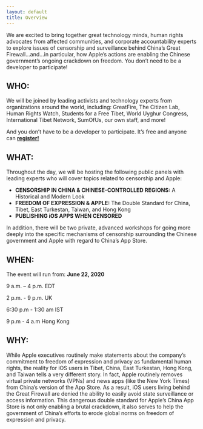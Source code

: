 ```yaml
---
layout: default
title: Overview
---
```


<p>
	We are excited to bring together great technology minds, human rights advocates from affected communities, and corporate accountability experts to explore issues of censorship and surveillance behind China’s Great Firewall...and...in particular, how Apple’s actions are enabling the Chinese government’s ongoing crackdown on freedom. You don’t need to be a developer to participate! 

</p>
<h2>WHO:</h2>
<p>
	We will be joined by leading activists and technology experts from organizations around the world, including: GreatFire, The Citizen Lab, Human Rights Watch, Students for a Free Tibet, World Uyghur Congress, International Tibet Network, SumOfUs, our own staff, and more! 

And you don’t have to be a developer to participate. It’s free and anyone can <a href="register"><b>register!</b></a>

</p>

<h2>WHAT:</h2>
<p>
	Throughout the day, we will be hosting the following public panels with leading experts who will cover topics related to censorship and Apple:
</p>
<ul>
	<li><b>CENSORSHIP IN CHINA & CHINESE-CONTROLLED REGIONS:</b> A Historical and Modern Look</li>
	<li><b>FREEDOM OF EXPRESSION & APPLE:</b>  The Double Standard for China, Tibet, East Turkestan, Taiwan, and Hong Kong </li>
	<li><b>PUBLISHING iOS APPS WHEN CENSORED</b> </li>
</ul>
<p>
	 In addition, there will be two private, advanced workshops for going more deeply into the specific mechanisms of censorship surrounding the Chinese government and Apple with regard to China’s App Store.
</p>
<h2>WHEN:</h2>
<p>
	The event will run from: <b>June 22, 2020</b>
</p>
<!--<p> 8 a.m. – 3 p.m. PDT / 11 a.m. – 6 p.m. EDT / 4 p.m. - 11p.m. UK / 11 p.m - 6 a.m Hong Kong / 8:30 p.m - 3:30 am IST</p> -->
<p> 9 a.m. – 4 p.m. EDT</p>
<p> 2 p.m. - 9 p.m. UK </p>
<p> 6:30 p.m - 1:30 am IST</p>
<p> 9 p.m - 4 a.m Hong Kong</p>
<h2>WHY:</h2>
<p>
	While Apple executives routinely make statements about the company’s commitment to freedom of expression and privacy as fundamental human rights, the reality for iOS users in Tibet, China, East Turkestan, Hong Kong, and Taiwan tells a very different story. In fact, Apple routinely removes virtual private networks (VPNs) and news apps (like the New York Times) from China’s version of the App Store. As a result, iOS users living behind the Great Firewall are denied the ability to easily avoid state surveillance or access information. This dangerous double standard for Apple’s China App Store is not only enabling a brutal crackdown, it also serves to help the government of China’s efforts to erode global norms on freedom of expression and privacy.
</p>
<p>
	
</p>
<br><br>



